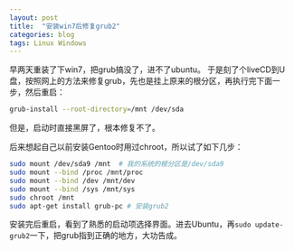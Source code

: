 ```yaml
---
layout: post
title:  "安装win7后修复grub2"
categories: blog
tags: Linux Windows
---
```


早两天重装了下win7，把grub搞没了，进不了ubuntu。
于是刻了个liveCD到U盘，按照网上的方法来修复grub，先也是挂上原来的根分区，再执行完下面一步，然后重启：

```bash
grub-install --root-directory=/mnt /dev/sda
```

但是，启动时直接黑屏了，根本修复不了。


后来想起自己以前安装Gentoo时用过chroot，所以试了如下几步：

```bash
sudo mount /dev/sda9 /mnt  # 我的系统的根分区是/dev/sda9
sudo mount --bind /proc /mnt/proc
sudo mount --bind /dev /mnt/dev
sudo mount --bind /sys /mnt/sys
sudo chroot /mnt
sudo apt-get install grub-pc # 安装grub2
```

安装完后重启，看到了熟悉的启动项选择界面。进去Ubuntu，再`sudo update-grub2`一下，把grub指到正确的地方，大功告成。
